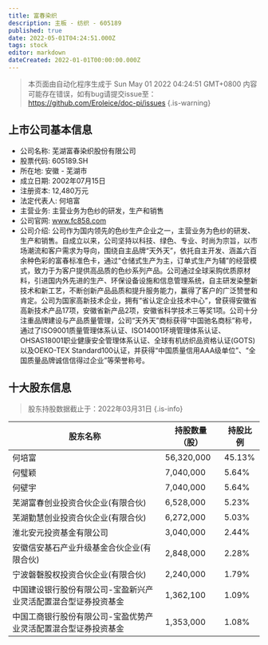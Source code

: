 ```yaml
---
title: 富春染织
description: 主板 - 纺织 - 605189
published: true
date: 2022-05-01T04:24:51.000Z
tags: stock
editor: markdown
dateCreated: 2022-01-01T00:00:00.000Z
---
```


> 本页面由自动化程序生成于 Sun May 01 2022 04:24:51 GMT+0800
> 内容可能存在错误，如有bug请提交issue至：https://github.com/Eroleice/doc-pi/issues
{.is-warning}

## 上市公司基本信息
- 公司名称: 芜湖富春染织股份有限公司
- 股票代码: 605189.SH
- 所在地: 安徽 - 芜湖市
- 成立日期: 2002年07月15日
- 注册资本: 12,480万元
- 法定代表人: 何培富
- 主营业务: 主营业务为色纱的研发，生产和销售
- 公司官网: www.fc858.com
- 公司介绍: 公司作为国内领先的色纱生产企业之一，主营业务为色纱的研发、生产和销售。自成立以来，公司坚持以科技、绿色、专业、时尚为宗旨，以市场潮流和客户需求为导向，围绕自主品牌“天外天”，依托自主开发、涵盖六百余种色彩的富春标准色卡，通过“仓储式生产为主，订单式生产为辅”的经营模式，致力于为客户提供高品质的色纱系列产品。公司通过全球采购优质原材料，引进国内外先进的生产、环保设备设施和信息管理系统，自主研发染整新技术和新工艺，不断创新产品品质和提升服务能力，赢得了客户的广泛赞誉和肯定。公司为国家高新技术企业，拥有“省认定企业技术中心”，曾获得安徽省高新技术产品17项，安徽省新产品2项，安徽省科学技术三等奖1项。公司十分注重品牌建设与产品质量管理，公司“天外天”商标获得“中国驰名商标”称号，通过了ISO9001质量管理体系认证、ISO14001环境管理体系认证、OHSAS18001职业健康安全管理体系认证、全球有机纺织品资格认证(GOTS)以及OEKO-TEX Standard100认证，并获得“中国质量信用AAA级单位”、“全国质量品牌诚信信得过企业”等荣誉称号。


## 十大股东信息
> 股东持股数据截止于：2022年03月31日
{.is-info}

| 股东名称 | 持股数量（股） | 持股比例 |
| --- | --- | --- |
| 何培富 | 56,320,000 | 45.13% |
| 何璧颖 | 7,040,000 | 5.64% |
| 何壁宇 | 7,040,000 | 5.64% |
| 芜湖富春创业投资合伙企业(有限合伙) | 6,528,000 | 5.23% |
| 芜湖勤慧创业投资合伙企业(有限合伙) | 6,272,000 | 5.03% |
| 淮北安元投资基金有限公司 | 3,040,000 | 2.44% |
| 安徽信安基石产业升级基金合伙企业(有限合伙) | 2,848,000 | 2.28% |
| 宁波磐磬股权投资合伙企业(有限合伙) | 2,240,000 | 1.79% |
| 中国建设银行股份有限公司-宝盈新兴产业灵活配置混合型证券投资基金 | 1,362,100 | 1.09% |
| 中国工商银行股份有限公司-宝盈优势产业灵活配置混合型证券投资基金 | 1,353,000 | 1.08% |




